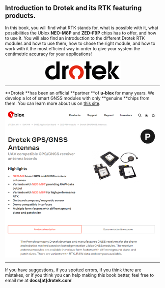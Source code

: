 ## Introduction to Drotek and its RTK featuring products.

In this book, you will find what RTK stands for, what is possible with it, what possibilities the Ublox **NEO-M8P** and **ZED-F9P** chips has to offer, and how to use it. You will also find an introduction to the different Drotek RTK modules and how to use them, how to chose the right module, and how to work with it the most efficient way in order to give your system the centimetric accuracy for your applications!

<p align="center">
  <img src="./images/drotek sans electronics.png?raw=true" alt="Drotek Logo"/>
</p>

-----

**Drotek **has been an official **partner **of **u-blox** for many years.  We develop a lot of smart GNSS modules with only **genuine **chips from them. You can learn more about us on  [this site](https://www.u-blox.com/en/product/drotek-gpsgnss-antennas#tab-product-description).
<p align="center">
  <img src="./images/ublox.png?raw=true" alt="ublox site"/>
</p>


-----



If you have suggestions, if you spotted errors, if you think there are mistakes, or if you think you can help making this book better, feel free to email me at **docs[at]drotek.com**!
